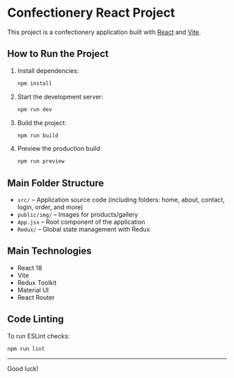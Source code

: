 <!-- # React + Vite

This template provides a minimal setup to get React working in Vite with HMR and some ESLint rules.

Currently, two official plugins are available:

- [@vitejs/plugin-react](https://github.com/vitejs/vite-plugin-react/blob/main/packages/plugin-react/README.md) uses [Babel](https://babeljs.io/) for Fast Refresh
- [@vitejs/plugin-react-swc](https://github.com/vitejs/vite-plugin-react-swc) uses [SWC](https://swc.rs/) for Fast Refresh -->
# Confectionery React Project

This project is a confectionery application built with [React](https://react.dev/) and [Vite](https://vitejs.dev/).

## How to Run the Project

1. Install dependencies:
   ```sh
   npm install
   ```

2. Start the development server:
   ```sh
   npm run dev
   ```

3. Build the project:
   ```sh
   npm run build
   ```

4. Preview the production build:
   ```sh
   npm run preview
   ```

## Main Folder Structure

- `src/` – Application source code (including folders: home, about, contact, login, order, and more)
- `public/img/` – Images for products/gallery
- `App.jsx` – Root component of the application
- `Redux/` – Global state management with Redux

## Main Technologies

- React 18
- Vite
- Redux Toolkit
- Material UI
- React Router

## Code Linting

To run ESLint checks:
```sh
npm run lint
```

---

Good luck!